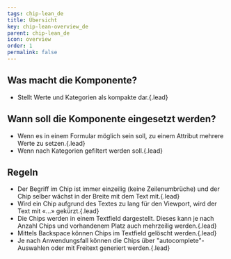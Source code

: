 ```yaml
---
tags: chip-lean_de
title: Übersicht
key: chip-lean-overview_de
parent: chip-lean_de
icon: overview
order: 1
permalink: false  
---
```


## Was macht die Komponente?
* Stellt Werte und Kategorien als kompakte dar.{.lead}

## Wann soll die Komponente eingesetzt werden?
* Wenn es in einem Formular möglich sein soll, zu einem Attribut mehrere Werte zu setzen.{.lead}
* Wenn nach Kategorien gefiltert werden soll.{.lead}

## Regeln
* Der Begriff im Chip ist immer einzeilig (keine Zeilenumbrüche) und der Chip selber wächst in der Breite mit dem Text mit.{.lead}
* Wird ein Chip aufgrund des Textes zu lang für den Viewport, wird der Text mit «...» gekürzt.{.lead}
* Die Chips werden in einem <sbb-link variant="inline" type="button" href="/{{page.lang}}/design-system/lean/components/textfield">Textfield</sbb-link> dargestellt. Dieses kann je nach Anzahl Chips und vorhandenem Platz auch mehrzeilig werden.{.lead}
* Mittels Backspace können Chips im Textfield gelöscht werden.{.lead}
* Je nach Anwendungsfall können die Chips über "autocomplete"-Auswahlen oder mit Freitext generiert werden.{.lead}


